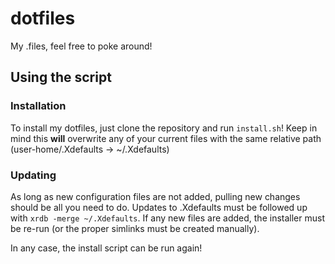 # dotfiles
My .files, feel free to poke around!

## Using the script

### Installation
To install my dotfiles, just clone the repository and run `install.sh`! Keep in mind this **will** overwrite any of your current files with the same relative path (user-home/.Xdefaults -> ~/.Xdefaults)

### Updating
As long as new configuration files are not added, pulling new changes should be all you need to do. Updates to .Xdefaults must be followed up with `xrdb -merge ~/.Xdefaults`. If any new files are added, the installer must be re-run (or the proper simlinks must be created manually).

In any case, the install script can be run again!
